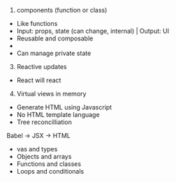 

1) components (function or class)

- Like functions
- Input:  props, state (can change, internal) | Output: UI
- Reusable and composable
- <Component/>
- Can manage private state

3) Reactive updates

- React will react

4) Virtual views in memory

- Generate HTML using Javascript
- No HTML template language
- Tree reconcilliation


Babel -> JSX -> HTML


- vas and types
- Objects and arrays
- Functions and classes
- Loops and conditionals
